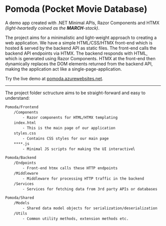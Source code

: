 # Pomoda (Pocket Movie Database)

A demo app created with .NET Minimal APIs, Razor Components and HTMX _(light-heartedly coined as the **MARCH**-stack)_.

The project aims for a minimalistic and light-weight approach to creating a web application. We have a simple HTML/CSS/HTMX front-end which is hosted & served by 
the backend API as static files. The front-end calls the backend API endpoints via HTMX. 
The backend responds with HTML, which is generated using Razor Components. 
HTMX at the front-end then dynamically replaces the DOM elements returned from the backend API, 
making the application act like a single-page-application.

Try the live demo at [pomoda.azurewebsites.net](https://pomoda.azurewebsites.net/).
___

The project folder sctructure aims to be straight-forward and easy to understand:

``Pomoda/Frontend``\
&emsp;&emsp;``/Components``\
&emsp;&emsp;&emsp;&emsp;``- Razor components for HTML/HTMX templating``\
&emsp;&emsp;``index.html``\
&emsp;&emsp;&emsp;&emsp;``- This is the main page of our application``\
&emsp;&emsp;``styles.css``\
&emsp;&emsp;&emsp;&emsp;``- Contains CSS styles for our main page``\
&emsp;&emsp;``****.js``\
&emsp;&emsp;&emsp;&emsp;``- Minimal JS scripts for making the UI interactive``\

``Pomoda/Backend``\
&emsp;&emsp;``/Endpoints``\
&emsp;&emsp;&emsp;&emsp;``- Front-end htmx calls these HTTP endpoints``\
&emsp;&emsp;``/Middleware``\
&emsp;&emsp;&emsp;&emsp;``- Middleware for processing HTTP traffic in the backend``\
&emsp;&emsp;``/Services``\
&emsp;&emsp;&emsp;&emsp;``- Services for fetching data from 3rd party APIs or databases``

``Pomoda/Shared``\
&emsp;&emsp;``/Models``\
&emsp;&emsp;&emsp;&emsp;``- Shared data model objects for serialization/deserialization``\
&emsp;&emsp;``/Utils``\
&emsp;&emsp;&emsp;&emsp;``- Common utility methods, extension methods etc.``

